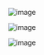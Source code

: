 ![image](https://xingli.serv00.net/uploads/images/671df7e3b29af_5ed1d84c334b9776.png)

![image](https://xingli.serv00.net/uploads/images/671df83b88113_1eed613b378a4c74.png)

![image](https://xingli.serv00.net/uploads/images/671df857c83b3_b714c45752fd19f7.png)